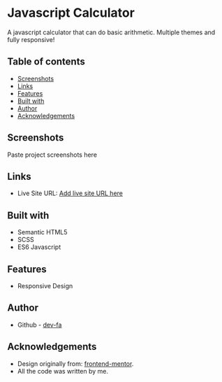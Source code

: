 # Javascript Calculator

A javascript calculator that can do basic arithmetic.
Multiple themes and fully responsive!

## Table of contents

- [Screenshots](#screenshots)
- [Links](#links)
- [Features](#features)
- [Built with](#built-with)
- [Author](#author)
- [Acknowledgements](#acknowledgements)

## Screenshots

Paste project screenshots here

## Links

- Live Site URL: [Add live site URL here](https://your-live-site-url.com)

## Built with

- Semantic HTML5
- SCSS
- ES6 Javascript

## Features

- Responsive Design

## Author

- Github - [dev-fa](https://github.com/dev-fa)

## Acknowledgements

- Design originally from: [frontend-mentor](https://www.frontendmentor.io/challenges/calculator-app-9lteq5N29).
- All the code was written by me.
